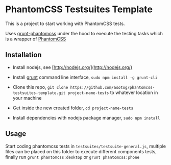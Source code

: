 # PhantomCSS Testsuites Template

This is a project to start working with PhantomCSS tests.

Uses [grunt-phantomcss](https://github.com/chrisgladd/grunt-phantomcss) under the hood to execute the testing tasks which is a wrapper of [PhantomCSS](https://github.com/Huddle/PhantomCSS)

## Installation

- Install nodejs, see  [http://nodejs.org/](http://nodejs.org/)

- Install [grunt](http://gruntjs.com/) command line interface, `sudo npm install -g grunt-cli`

- Clone this repo, `git clone https://github.com/asotog/phantomcss-testsuites-template.git project-name-tests` to whatever location in your machine

- Get inside the new created folder, `cd project-name-tests`

- Install dependencies with nodejs package manager, `sudo npm install`

## Usage

Start coding phantomcss tests in `testsuites/testsuite-general.js`, multiple files can be placed on this folder to execute different components tests, finally run `grunt phantomcss:desktop` or `grunt phantomcss:phone`
